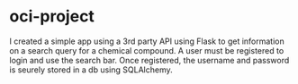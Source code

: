 # oci-project

I created a simple app using a 3rd party API using Flask to get information on a search query for a chemical compound. 
A user must be registered to login and use the search bar. 
Once registered, the username and password is seurely stored in a db using SQLAlchemy. 


